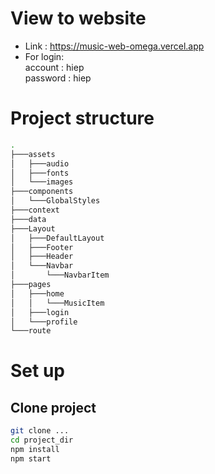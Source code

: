 # View to website
- Link : https://music-web-omega.vercel.app
- For login:\
account : hiep\
password : hiep
# Project structure
```bash
.
├───assets
│   ├───audio
│   ├───fonts
│   └───images
├───components
│   └───GlobalStyles
├───context
├───data
├───Layout
│   ├───DefaultLayout
│   ├───Footer
│   ├───Header
│   └───Navbar
│       └───NavbarItem
├───pages
│   ├───home
│   │   └───MusicItem
│   ├───login
│   └───profile
└───route
```
# Set up
## Clone project

```bash
git clone ...
cd project_dir
npm install
npm start
```